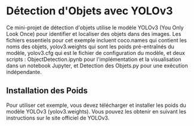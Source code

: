 # Détection d'Objets avec YOLOv3
Ce mini-projet de détection d'objets utilise le modèle YOLOv3 (You Only Look Once) pour identifier et localiser des objets dans des images. Les fichiers essentiels pour cet exemple incluent coco.names qui contient les noms des objets, yolov3.weights qui sont les poids pré-entraînés du modèle, yolov3.cfg qui est le fichier de configuration du modèle, et deux scripts : ObjectDetection.ipynb pour l'implémentation et la visualisation dans un notebook Jupyter, et Detection des Objets.py pour une exécution indépendante.

## Installation des Poids
Pour utiliser cet exemple, vous devez télécharger et installer les poids du modèle YOLOv3 (yolov3.weights). Vous pouvez les obtenir en suivant les instructions sur le site officiel de YOLOv3.
